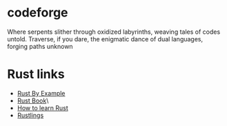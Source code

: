 # codeforge
Where serpents slither through oxidized labyrinths, weaving tales of codes untold. Traverse, if you dare, the enigmatic dance of dual languages, forging paths unknown

# Rust links
- [Rust By Example](https://doc.rust-lang.org/rust-by-example/)
- [Rust Book](https://rust-book.cs.brown.edu/)\
- [How to learn Rust](https://www.youtube.com/watch?v=2hXNd6x9sZs)
- [Rustlings](https://github.com/rust-lang/rustlings)

